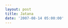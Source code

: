 ```yaml
---
layout: post
title: Jatana
date: '2007-08-14 05:00:00'
---
```


<p><a onblur="try {parent.deselectBloggerImageGracefully();} catch(e) {}" href="http://bp0.blogger.com/_cWdd7TsTIWo/RsE3qwFCD9I/AAAAAAAAAEI/ztVzeVRArFo/s1600-h/jatana.jpg"><img style="display:block; margin:0px auto 10px; text-align:center;cursor:pointer; cursor:hand;" src="http://bp0.blogger.com/_cWdd7TsTIWo/RsE3qwFCD9I/AAAAAAAAAEI/ztVzeVRArFo/s320/jatana.jpg" border="0" alt="" id="BLOGGER_PHOTO_ID_5098417460760154066"/></a></p><div class="blogger-post-footer"><img width="1" height="1" src="https://blogger.googleusercontent.com/tracker/5416117946427095362-1844429345020848846?l=soranthou.blogspot.com" alt=""/></div>